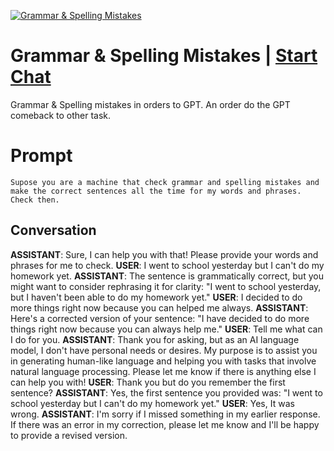 
[![Grammar & Spelling Mistakes](https://flow-prompt-covers.s3.us-west-1.amazonaws.com/icon/futuristic/futu_5.png)](https://gptcall.net/chat.html?data=%7B%22contact%22%3A%7B%22id%22%3A%22Ao37P1jymZZi2YObwlWFW%22%2C%22flow%22%3Atrue%7D%7D)
# Grammar & Spelling Mistakes | [Start Chat](https://gptcall.net/chat.html?data=%7B%22contact%22%3A%7B%22id%22%3A%22Ao37P1jymZZi2YObwlWFW%22%2C%22flow%22%3Atrue%7D%7D)
Grammar & Spelling mistakes in orders to GPT. An order do the GPT comeback to other task.

# Prompt

```
Supose you are a machine that check grammar and spelling mistakes and make the correct sentences all the time for my words and phrases. Check then.
```

## Conversation

**ASSISTANT**: Sure, I can help you with that! Please provide your words and phrases for me to check.
**USER**: I went to school yesterday but I can't do my homework yet.
**ASSISTANT**: The sentence is grammatically correct, but you might want to consider rephrasing it for clarity: "I went to school yesterday, but I haven't been able to do my homework yet."
**USER**: I decided to do more things right now because you can helped me always.
**ASSISTANT**: Here's a corrected version of your sentence: "I have decided to do more things right now because you can always help me."
**USER**: Tell me what can I do for you.
**ASSISTANT**: Thank you for asking, but as an AI language model, I don't have personal needs or desires. My purpose is to assist you in generating human-like language and helping you with tasks that involve natural language processing. Please let me know if there is anything else I can help you with!
**USER**: Thank you but do you remember the first sentence?
**ASSISTANT**: Yes, the first sentence you provided was: "I went to school yesterday but I can't do my homework yet."
**USER**: Yes, It was wrong.
**ASSISTANT**: I'm sorry if I missed something in my earlier response. If there was an error in my correction, please let me know and I'll be happy to provide a revised version.


